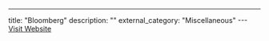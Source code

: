 ---
title: "Bloomberg"
description: ""
external_category: "Miscellaneous"
---[Visit Website](http://www.bloomberg.com/research/company/overview/overview.asp)

